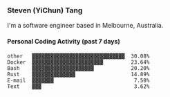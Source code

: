 ### Steven (YiChun) Tang

I'm a software engineer based in Melbourne, Australia.

#### Personal Coding Activity (past 7 days)
```
other   ▓▓▓▓▓▓▓▓▓▓▓▓▓▓▓▓▓▓▓▓▓▓▓▓▓▓▓▓▓▓  30.08%
Docker  ▓▓▓▓▓▓▓▓▓▓▓▓▓▓▓▓▓▓▓▓▓▓▓         23.64%
Bash    ▓▓▓▓▓▓▓▓▓▓▓▓▓▓▓▓▓▓▓▓            20.20%
Rust    ▓▓▓▓▓▓▓▓▓▓▓▓▓▓                  14.89%
E-mail  ▓▓▓▓▓▓▓                          7.58%
Text    ▓▓▓                              3.62%
```
